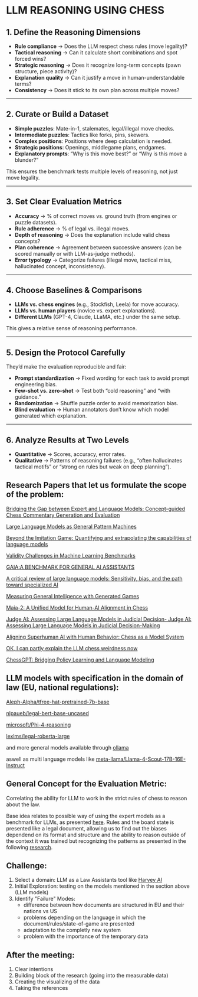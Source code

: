 # LLM REASONING USING CHESS

## 1. Define the Reasoning Dimensions

- **Rule compliance** → Does the LLM respect chess rules (move legality)?
- **Tactical reasoning** → Can it calculate short combinations and spot forced wins?
- **Strategic reasoning** → Does it recognize long-term concepts (pawn structure, piece activity)?
- **Explanation quality** → Can it justify a move in human-understandable terms?
- **Consistency** → Does it stick to its own plan across multiple moves?

---

## 2. Curate or Build a Dataset

- **Simple puzzles**: Mate-in-1, stalemates, legal/illegal move checks.  
- **Intermediate puzzles**: Tactics like forks, pins, skewers.  
- **Complex positions**: Positions where deep calculation is needed.  
- **Strategic positions**: Openings, middlegame plans, endgames.  
- **Explanatory prompts**: “Why is this move best?” or “Why is this move a blunder?”  

This ensures the benchmark tests multiple levels of reasoning, not just move legality.

---

## 3. Set Clear Evaluation Metrics

- **Accuracy** → % of correct moves vs. ground truth (from engines or puzzle datasets).  
- **Rule adherence** → % of legal vs. illegal moves.  
- **Depth of reasoning** → Does the explanation include valid chess concepts?  
- **Plan coherence** → Agreement between successive answers (can be scored manually or with LLM-as-judge methods).  
- **Error typology** → Categorize failures (illegal move, tactical miss, hallucinated concept, inconsistency).  

---

## 4. Choose Baselines & Comparisons

- **LLMs vs. chess engines** (e.g., Stockfish, Leela) for move accuracy.  
- **LLMs vs. human players** (novice vs. expert explanations).  
- **Different LLMs** (GPT-4, Claude, LLaMA, etc.) under the same setup.  

This gives a relative sense of reasoning performance.

---

## 5. Design the Protocol Carefully
They’d make the evaluation reproducible and fair:

- **Prompt standardization** → Fixed wording for each task to avoid prompt engineering bias.  
- **Few-shot vs. zero-shot** → Test both “cold reasoning” and “with guidance.”  
- **Randomization** → Shuffle puzzle order to avoid memorization bias.  
- **Blind evaluation** → Human annotators don’t know which model generated which explanation.  

---

## 6. Analyze Results at Two Levels
- **Quantitative** → Scores, accuracy, error rates.  
- **Qualitative** → Patterns of reasoning failures (e.g., “often hallucinates tactical motifs” or “strong on rules but weak on deep planning”).

## Research Papers that let us formulate the scope of the problem:

[Bridging the Gap between Expert and Language Models: Concept-guided Chess Commentary Generation and Evaluation](https://aclanthology.org/2025.naacl-long.481.pdf)

[Large Language Models as General Pattern Machines](https://arxiv.org/pdf/2307.04721)

[Beyond the Imitation Game: Quantifying and extrapolating the capabilities of language models](https://arxiv.org/pdf/2206.04615)

[Validity Challenges in Machine Learning Benchmarks](https://www2.eecs.berkeley.edu/Pubs/TechRpts/2022/EECS-2022-180.pdf)

[GAIA:A BENCHMARK FOR GENERAL AI ASSISTANTS](https://scontent-fra3-1.xx.fbcdn.net/v/t39.2365-6/441903294_1131492964728662_1145973121044474930_n.pdf?_nc_cat=103&ccb=1-7&_nc_sid=3c67a6&_nc_ohc=u6APR2mGCx4Q7kNvwEN6Ejk&_nc_oc=AdnO1i9MjtrLh4j0pIsezialQS20U8JVn9hE4ZwpUUvIw-2-IzH95kbP5dXHY4gtHTw&_nc_zt=14&_nc_ht=scontent-fra3-1.xx&_nc_gid=qpD_NMiZu30NBzE2MUus2w&oh=00_AfbXQXFFQ_zdSLpcnXZ4aVewkE0koGRDUrX3z27iHe-YZA&oe=68C49D30)

[A critical review of large language models: Sensitivity, bias, and the path toward specialized AI](https://direct.mit.edu/qss/article/5/3/736/120940/A-critical-review-of-large-language-models)

[Measuring General Intelligence with Generated Games](https://www2.eecs.berkeley.edu/Pubs/TechRpts/2025/EECS-2025-60.pdf)

[Maia-2: A Unified Model for Human-AI Alignment in Chess](https://www.cs.toronto.edu/~ashton/pubs/maia2-neurips2024.pdf)

[Judge AI: Assessing Large Language Models in Judicial Decision- Judge AI: Assessing Large Language Models in Judicial Decision-Making](https://chicagounbound.uchicago.edu/cgi/viewcontent.cgi?article=2714&context=law_and_economics)

[Aligning Superhuman AI with Human Behavior: Chess as a Model System](https://www.cs.toronto.edu/~ashton/pubs/maia-kdd2020.pdf)

[OK, I can partly explain the LLM chess weirdness now](https://dynomight.net/more-chess/)

[ChessGPT: Bridging Policy Learning and Language Modeling](https://arxiv.org/pdf/2306.09200)

## LLM models with specification in the domain of law (EU, national regulations):

[Aleph-Alpha/tfree-hat-pretrained-7b-base](https://huggingface.co/Aleph-Alpha/tfree-hat-pretrained-7b-base)

[nlpaueb/legal-bert-base-uncased](https://huggingface.co/nlpaueb/legal-bert-base-uncased)

[microsoft/Phi-4-reasoning](https://huggingface.co/microsoft/Phi-4-reasoning)

[lexlms/legal-roberta-large](https://huggingface.co/lexlms/legal-roberta-large)

and more general models available through [ollama](https://ollama.com/library)

aswell as multi language models like [meta-llama/Llama-4-Scout-17B-16E-Instruct](https://huggingface.co/meta-llama/Llama-4-Scout-17B-16E-Instruct)

## General Concept for the Evaluation Metric:

Correlating the ability for LLM to work in the strict rules of chess to reason about the law.

Base idea relates to possible way of using the expert models as a benchmark for LLMs, as presented [here](https://aclanthology.org/2025.naacl-long.481.pdf). Rules and the board state is presented like a legal document, allowing us to find out the biases dependend on its format and structure and the ability to reason outside of the context it was trained but recognizing the patterns as presented in the following [research](https://arxiv.org/pdf/2307.04721).

## Challenge:

1. Select a domain: LLM as a Law Assistants tool like [Harvey AI](https://www.harvey.ai)
2. Initial Exploration: testing on the models mentioned in the section above (LLM models)
3. Identify "Failure" Modes:
   * difference between how documents are structured in EU and their nations vs US
   * problems depending on the language in which the document/rules/state-of-game are presented
   * adaptation to the completly new system
   * problem with the importance of the temporary data

## After the meeting:

1. Clear intentions
2. Building block of the research (going into the measurable data)
3. Creating the visualizing of the data
4. Taking the references
